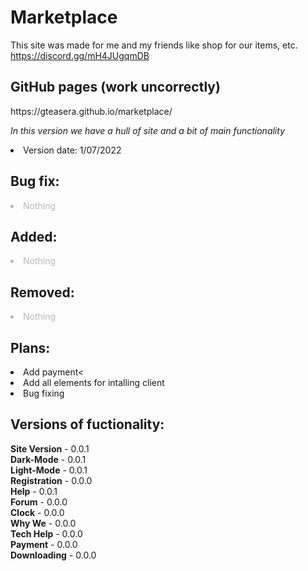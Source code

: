 # Marketplace
This site was made for me and my friends like shop for our items, etc. https://discord.gg/mH4JUgqmDB

<h2>GitHub pages (work uncorrectly)</h2>
https://gteasera.github.io/marketplace/


<p><i> In this version we have a hull of site and a bit of main functionality</i></p>
 
  <li> Version date: 1/07/2022 </li>
  
<h2><b> Bug fix: </b></h2>
  <li style="text-align: left; opacity: 0.3;"> Nothing </li>
<h2><b> Added: </b></h2>
 <li style="opacity: 0.3"> Nothing </li>
<h2><b> Removed: </b></h2>
   <li style="opacity: 0.3"> Nothing </li>
<h2><b> Plans: </b></h2>
  <li> Add payment<</li>
  <li> Add all elements for intalling client</li>
  <li> Bug fixing</li>

  
<h2><b> Versions of fuctionality: </b></h2>
<b>Site Version</b> - 0.0.1
<br><b>Dark-Mode</b> - 0.0.1 <br>
<b>Light-Mode</b> - 0.0.1 <br>
<b>Registration</b> - 0.0.0 <br>
<b>Help</b> - 0.0.1 <br>
<b>Forum</b> - 0.0.0 <br>
<b>Clock</b> - 0.0.0 <br>
<b>Why We</b> - 0.0.0 <br>
<b>Tech Help</b> - 0.0.0 <br>
<b>Payment</b> - 0.0.0 <br>
<b>Downloading</b> - 0.0.0 <br>
